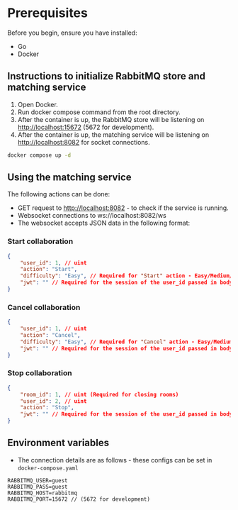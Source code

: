 # Prerequisites

Before you begin, ensure you have installed:

- Go
- Docker

## Instructions to initialize RabbitMQ store and matching service

1. Open Docker.
2. Run docker compose command from the root directory.
3. After the container is up, the RabbitMQ store will be listening on [http://localhost:15672](http://localhost:15672) (5672 for development).
4. After the container is up, the matching service will be listening on [http://localhost:8082](http://localhost:8082) for socket connections.

```bash
docker compose up -d
```

## Using the matching service

The following actions can be done:

- GET request to <http://localhost:8082> - to check if the service is running.
- Websocket connections to ws://localhost:8082/ws
- The websocket accepts JSON data in the following format:

### Start collaboration

```json
{
    "user_id": 1, // uint
    "action": "Start",
    "difficulty": "Easy", // Required for "Start" action - Easy/Medium/Hard
    "jwt": "" // Required for the session of the user_id passed in body
}
```

### Cancel collaboration

```json
{
    "user_id": 1, // uint
    "action": "Cancel",
    "difficulty": "Easy", // Required for "Cancel" action - Easy/Medium/Hard
    "jwt": "" // Required for the session of the user_id passed in body
}
```

### Stop collaboration

```json
{
    "room_id": 1, // uint (Required for closing rooms)
    "user_id": 2, // uint
    "action": "Stop",
    "jwt": "" // Required for the session of the user_id passed in body
}
```

## Environment variables

- The connection details are as follows - these configs can be set in `docker-compose.yaml`

```env
RABBITMQ_USER=guest
RABBITMQ_PASS=guest
RABBITMQ_HOST=rabbitmq
RABBITMQ_PORT=15672 // (5672 for development)
```
